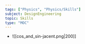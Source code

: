 ```yaml
---
tags: ["Physics", "Physics/Skills"]
subject: DesignEngineering
topic: Skills
type: "MOC"
---
```

 
 - ![[cos_and_sin-jacent.png|200]]